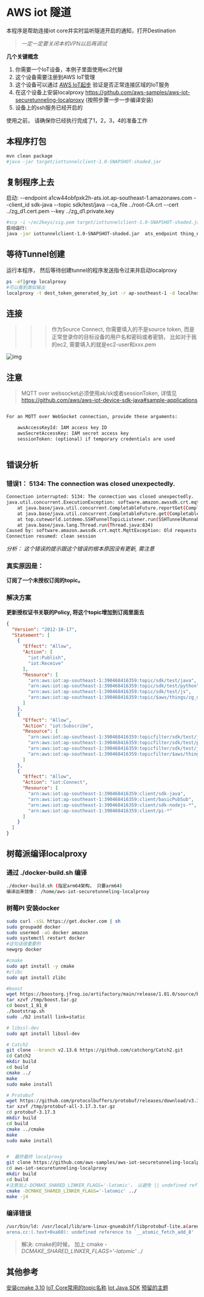 # AWS iot 隧道

本程序是帮助连接iot core并实时监听隧道开启的通知，打开Destination

>  _一定一定要关闭本机VPN以后再调试_


**几个关键概念**
1. 你需要一个IoT设备，本例子里面使用ec2代替
2. 这个设备需要注册到AWS IoT管理
3. 这个设备可以通过 [AWS IoT起步](https://docs.aws.amazon.com/zh_cn/iot/latest/developerguide/iot-quick-start.html) 验证是否正常连接区域的IoT服务
4. 在这个设备上安装localproxy https://github.com/aws-samples/aws-iot-securetunneling-localproxy (按照步骤一步一步编译安装)
5. 设备上的ssh服务已经开启的

使用之前， 请确保你已经执行完成了1，2，3，4的准备工作


## 本程序打包

```bash
mvn clean package
#java -jar target/iottunnelclient-1.0-SNAPSHOT-shaded.jar
```


## 复制程序上去

启动:
--endpoint a1cw44obfpxk2h-ats.iot.ap-southeast-1.amazonaws.com --client_id sdk-java --topic sdk/test/java --ca_file ../root-CA.crt --cert ../zg_d1.cert.pem --key ../zg_d1.private.key

```bash 
#scp -i ~/ec2keys/sig.pem target/iottunnelclient-1.0-SNAPSHOT-shaded.jar  ec2-user@54.169.129.200:/tmp
启动运行:
java -jar iottunnelclient-1.0-SNAPSHOT-shaded.jar  ats_endpoint thing_name access_key access_secret
```
## 等待Tunnel创建

运行本程序， 然后等待创建tunnel的程序发送指令过来并启动localproxy

```bash
ps -ef|grep localproxy
#可以看到类似输出
localproxy -t dest_token_generated_by_iot -r ap-southeast-1 -d localhost:22

```

## 连接

>>> 作为Source Connect, 你需要填入的不是source token, 而是正常登录你的目标设备的用户名和密码或者密钥， 比如对于我的ec2, 需要填入的就是ec2-user和xxx.pem

![img](img.png)

## 注意

> MQTT over websocket必须使用ak/sk或者sessionToken, 详情见 https://github.com/aws/aws-iot-device-sdk-java#sample-applications

```html

For an MQTT over WebSocket connection, provide these arguments:

    awsAccessKeyId: IAM access key ID
    awsSecretAccessKey: IAM secret access key
    sessionToken: (optional) if temporary credentials are used



```

## 错误分析

### 错误1： 5134: The connection was closed unexpectedly.
```bash
Connection interrupted: 5134: The connection was closed unexpectedly.
java.util.concurrent.ExecutionException: software.amazon.awssdk.crt.mqtt.MqttException: Old requests from the previous session are cancelled, and offline request will not be accept.
	at java.base/java.util.concurrent.CompletableFuture.reportGet(CompletableFuture.java:395)
	at java.base/java.util.concurrent.CompletableFuture.get(CompletableFuture.java:1999)
	at top.cuteworld.iotdemo.SSHTunnelTopicListener.run(SSHTunnelRunnable.java:33)
	at java.base/java.lang.Thread.run(Thread.java:834)
Caused by: software.amazon.awssdk.crt.mqtt.MqttException: Old requests from the previous session are cancelled, and offline request will not be accept.
Connection resumed: clean session
```
_分析： 这个错误的提示跟这个错误的根本原因没有更新, 需注意_ 


### 真实原因是： 
**订阅了一个未授权订阅的topic。** 
### 解决方案 
**更新授权证书关联的Policy, 将这个topic增加到订阅里面去**

```json
{
  "Version": "2012-10-17",
  "Statement": [
    {
      "Effect": "Allow",
      "Action": [
        "iot:Publish",
        "iot:Receive"
      ],
      "Resource": [
        "arn:aws:iot:ap-southeast-1:390468416359:topic/sdk/test/java",
        "arn:aws:iot:ap-southeast-1:390468416359:topic/sdk/test/python",
        "arn:aws:iot:ap-southeast-1:390468416359:topic/sdk/test/js",
        "arn:aws:iot:ap-southeast-1:390468416359:topic/$aws/things/zg_d1/tunnels/notify" // 这一行 必须授予这个主题订阅的权限
      ]
    },
    {
      "Effect": "Allow",
      "Action": "iot:Subscribe",
      "Resource": [
        "arn:aws:iot:ap-southeast-1:390468416359:topicfilter/sdk/test/java",
        "arn:aws:iot:ap-southeast-1:390468416359:topicfilter/sdk/test/python",
        "arn:aws:iot:ap-southeast-1:390468416359:topicfilter/sdk/test/js",
        "arn:aws:iot:ap-southeast-1:390468416359:topicfilter/$aws/things/zg_d1/tunnels/notify" // 这一行 必须授予这个主题订阅的权限
      ]
    },
    {
      "Effect": "Allow",
      "Action": "iot:Connect",
      "Resource": [
        "arn:aws:iot:ap-southeast-1:390468416359:client/sdk-java",
        "arn:aws:iot:ap-southeast-1:390468416359:client/basicPubSub",
        "arn:aws:iot:ap-southeast-1:390468416359:client/sdk-nodejs-*",
        "arn:aws:iot:ap-southeast-1:390468416359:client/pi-*"
      ]
    }
  ]
}


```

## 树莓派编译localproxy

### 通过 ./docker-build.sh 编译

```bash
./docker-build.sh (指定arm64架构， 只要arm64)
编译出来镜像： /home/aws-iot-securetunneling-localproxy


```

### 树莓PI 安装docker
```bash
sudo curl -sSL https://get.docker.com | sh
sudo groupadd docker
sudo usermod -aG docker amazon
sudo systemctl restart docker
#这句话很重要的
newgrp docker

```

```bash
#cmake 
sudo apt install -y cmake
#zlibc
sudo apt install zlibc

#boost
wget https://boostorg.jfrog.io/artifactory/main/release/1.81.0/source/boost_1_81_0.tar.gz -O /tmp/boost.tar.gz
tar xzvf /tmp/boost.tar.gz
cd boost_1_81_0
./bootstrap.sh
sudo ./b2 install link=static

# libssl-dev
sudo apt install libssl-dev

# Catch2
git clone --branch v2.13.6 https://github.com/catchorg/Catch2.git
cd Catch2
mkdir build
cd build
cmake ../
make
sudo make install

# Protobuf
wget https://github.com/protocolbuffers/protobuf/releases/download/v3.17.3/protobuf-all-3.17.3.tar.gz -O /tmp/protobuf-all-3.17.3.tar.gz
tar xzvf /tmp/protobuf-all-3.17.3.tar.gz
cd protobuf-3.17.3
mkdir build
cd build
cmake ../cmake
make
sudo make install


#  最终最终 localproxy
git clone https://github.com/aws-samples/aws-iot-securetunneling-localproxy
cd aws-iot-securetunneling-localproxy
mkdir build
cd build
#注意加上-DCMAKE_SHARED_LINKER_FLAGS='-latomic'， 以避免 || undefined reference to '__atomic_fetch_add_8' || 错误
cmake -DCMAKE_SHARED_LINKER_FLAGS='-latomic' ../  
make -j4
```

### 编译错误

```bash
/usr/bin/ld: /usr/local/lib/arm-linux-gnueabihf/libprotobuf-lite.a(arena.cc.o): in function `google::protobuf::internal::ThreadSafeArena::Init(bool)':
arena.cc:(.text+0xa60): undefined reference to `__atomic_fetch_add_8'

```
>解决: cmake的时候， 加上 cmake _-DCMAKE_SHARED_LINKER_FLAGS='-latomic'_ ../

## 其他参考
[安装cmake 3.10](https://www.matbra.com/2017/12/07/install-cmake-on-aws-linux.html)
[IoT Core常用的topic名称](https://docs.aws.amazon.com/iot/latest/developerguide/reserved-topics.html#reserved-topics-secure)
[Iot Java SDK](https://docs.aws.amazon.com/iot/latest/developerguide/iot-sdks.html)
[预留的主题](https://docs.aws.amazon.com/zh_cn/iot/latest/developerguide/reserved-topics.html#reserved-topics-secure)